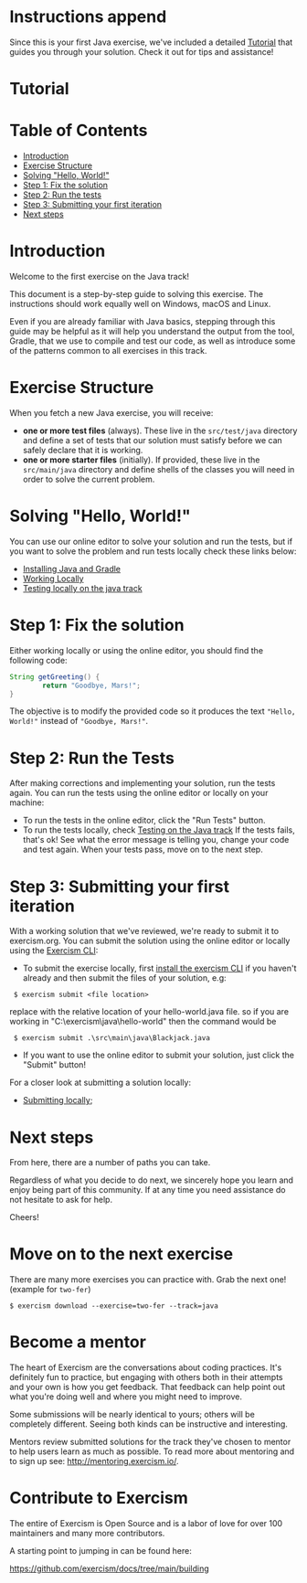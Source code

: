 # Instructions append

Since this is your first Java exercise, we've included a detailed [Tutorial](#tutorial)
that guides you through your solution. Check it out for tips and
assistance!

# Tutorial

# Table of Contents

* [Introduction](#introduction)
* [Exercise Structure](#exercise-structure)
* [Solving "Hello, World!"](#solving-hello-world)
* [Step 1: Fix the solution](#step-1-fix-the-solution)
* [Step 2: Run the tests](#step-2-run-the-tests)
* [Step 3: Submitting your first iteration](#step-3-submitting-your-first-iteration)
* [Next steps](#next-steps)

# Introduction

Welcome to the first exercise on the Java track!

This document is a step-by-step guide to solving this exercise. The
instructions should work equally well on Windows, macOS and Linux.

Even if you are already familiar with Java basics, stepping through this guide
may be helpful as it will help you understand the output from the tool, Gradle,
that we use to compile and test our code, as well as introduce some of the
patterns common to all exercises in this track.

# Exercise Structure

When you fetch a new Java exercise, you will receive:

* __one or more test files__ (always). These live in the `src/test/java`
directory and define a set of tests that our solution must satisfy before we
can safely declare that it is working.
* __one or more starter files__ (initially). If provided, these live in the
`src/main/java` directory and define shells of the classes you will need
in order to solve the current problem.

# Solving "Hello, World!"

You can use our online editor to solve your solution and run the tests, but 
if you want to solve the problem and run tests locally check these links below:

* [Installing Java and Gradle](https://exercism.org/docs/tracks/java/installation)
* [Working Locally](https://exercism.org/docs/using/solving-exercises/working-locally)
* [Testing locally on the java track](https://exercism.org/docs/tracks/java/tests)



# Step 1: Fix the solution

Either working locally or using the online editor, you should find the following code:

```java
String getGreeting() {
        return "Goodbye, Mars!";
}
```

The objective is to modify the provided code so it produces the text `"Hello, World!"` instead of `"Goodbye, Mars!"`.

# Step 2: Run the Tests

After making corrections and implementing your solution, run the tests again.
You can run the tests using the online editor or locally on your machine:
- To run the tests in the online editor, click the "Run Tests" button.
- To run the tests locally, check [Testing on the Java track](https://exercism.org/docs/tracks/java/tests)
  If the tests fails, that's ok! See what the error message is telling you, change your code and test again.
  When your tests pass, move on to the next step.

# Step 3: Submitting your first iteration

With a working solution that we've reviewed, we're ready to submit it to
exercism.org.
You can submit the solution using the online editor or locally using the [Exercism CLI](https://exercism.org/docs/using/solving-exercises/working-locally):
- To submit the exercise locally, first [install the exercism CLI](https://exercism.org/docs/using/solving-exercises/working-locally) if you haven't already  and then submit the files of your solution, e.g:
```
 $ exercism submit <file location>
```
 replace <file location> with the relative location of your hello-world.java file.
 so if you are working in "C:\exercism\java\hello-world" then the command would be
 ```
  $ exercism submit .\src\main\java\Blackjack.java
 ```

- If you want to use the online editor to submit your solution, just click the "Submit" button!

For a closer look at submitting a solution locally:

* [Submitting locally](https://exercism.org/docs/using/solving-exercises/working-locally);


# Next steps

From here, there are a number of paths you can take.

Regardless of what you decide to do next, we sincerely hope you learn
and enjoy being part of this community.  If at any time you need assistance
do not hesitate to ask for help.

Cheers!

# Move on to the next exercise

There are many more exercises you can practice with.  Grab the next one! (example for `two-fer`)

```
$ exercism download --exercise=two-fer --track=java
```

# Become a mentor

The heart of Exercism are the conversations about coding
practices. It's definitely fun to practice, but engaging with others
both in their attempts and your own is how you get feedback. That feedback
can help point out what you're doing well and where you might need to
improve.

Some submissions will be nearly identical to yours; others will be
completely different. Seeing both kinds can be instructive and interesting.

Mentors review submitted solutions for the track they've chosen to mentor
to help users learn as much as possible. To read more about mentoring and
to sign up see: http://mentoring.exercism.io/.

# Contribute to Exercism

The entire of Exercism is Open Source and is a labor of love for over
100 maintainers and many more contributors.

A starting point to jumping in can be found here:

https://github.com/exercism/docs/tree/main/building
